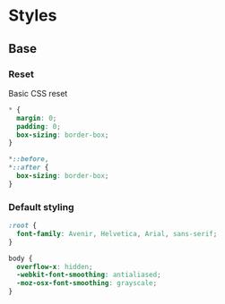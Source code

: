 # Styles

## Base

### Reset

Basic CSS reset

```css
* {
  margin: 0;
  padding: 0;
  box-sizing: border-box;
}

*::before,
*::after {
  box-sizing: border-box;
}
```

### Default styling

```css
:root {
  font-family: Avenir, Helvetica, Arial, sans-serif;
}

body {
  overflow-x: hidden;
  -webkit-font-smoothing: antialiased;
  -moz-osx-font-smoothing: grayscale;
}
```

<style>
  td {
    padding-block: 1.25em;
  }
</style>
